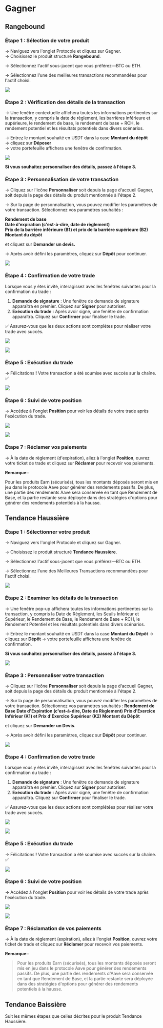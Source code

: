 # Gagner

## **Rangebound**

### **Étape 1 : Sélection de votre produit**

→ Naviguez vers l'onglet Protocole et cliquez sur Gagner.  
→ Choisissez le produit structuré **Rangebound**.

→ Sélectionnez l'actif sous-jacent que vous préférez—BTC ou ETH.

→ Sélectionnez l'une des meilleures transactions recommandées pour l'actif choisi.

![](../../static/Rw2ObN8mhoHykWx7xJduHjstsag.png)

### **Étape 2 : Vérification des détails de la transaction**

→ Une fenêtre contextuelle affichera toutes les informations pertinentes sur la transaction, y compris la date de règlement, les barrières inférieure et supérieure, le rendement de base, le rendement de base + RCH, le rendement potentiel et les résultats potentiels dans divers scénarios.

→ Entrez le montant souhaité en USDT dans la case **Montant du dépôt**  
→ cliquez sur **Déposer**  
→ votre portefeuille affichera une fenêtre de confirmation.

![](../../static/OobQbfpSpokzqBxylDYuQFgZsTf.png)

**Si vous souhaitez personnaliser des détails, passez à l'étape 3.**

### **Étape 3 : Personnalisation de votre transaction**

→ Cliquez sur l'icône **Personnaliser** soit depuis la page d'accueil Gagner, soit depuis la page des détails du produit mentionnée à l'étape 2.

→ Sur la page de personnalisation, vous pouvez modifier les paramètres de votre transaction. Sélectionnez vos paramètres souhaités :

**Rendement de base**  
**Date d'expiration (c'est-à-dire, date de règlement)**  
**Prix de la barrière inférieure (B1) et prix de la barrière supérieure (B2)**  
**Montant du dépôt**

et cliquez sur **Demander un devis.**

→ Après avoir défini les paramètres, cliquez sur **Dépôt** pour continuer.

![](../../static/W9VVbd93fo8OaYxz699uGa3bsDd.png)

### **Étape 4 : Confirmation de votre trade**

Lorsque vous y êtes invité, interagissez avec les fenêtres suivantes pour la confirmation du trade :

1. **Demande de signature** : Une fenêtre de demande de signature apparaîtra en premier. Cliquez sur **Signer** pour autoriser.
2. **Exécution du trade** : Après avoir signé, une fenêtre de confirmation apparaîtra. Cliquez sur **Confirmer** pour finaliser le trade.

✅ Assurez-vous que les deux actions sont complètes pour réaliser votre trade avec succès.

![](../../static/Qbdbb1dHgo6wCVx0SYeuN4Dhsyc.png)

![](../../static/D6g0bGMRroELTZxO0JruvNvFsBc.png)

### **Étape 5 : Exécution du trade**

→ Félicitations ! Votre transaction a été soumise avec succès sur la chaîne. ✅

![](../../static/GHHVbPI0royh5RxSOxHuYgtBsOe.png)

### **Étape 6 : Suivi de votre position**

→ Accédez à l'onglet **Position** pour voir les détails de votre trade après l'exécution du trade.

![](../../static/AgV8bAYbVotrzBxs0uauHKnOszg.png)

![](../../static/GDLhboxXDoQ7VGxjZAgupxnYsKc.png)

### **Étape 7 : Réclamer vos paiements**

→ À la date de règlement (d'expiration), allez à l'onglet **Position**, ouvrez votre ticket de trade et cliquez sur **Réclamer** pour recevoir vos paiements.

**Remarque :**

Pour les produits Earn (sécurisés), tous les montants déposés seront mis en jeu dans le protocole Aave pour générer des rendements passifs. De plus, une partie des rendements Aave sera conservée en tant que Rendement de Base, et la partie restante sera déployée dans des stratégies d'options pour générer des rendements potentiels à la hausse.

## **Tendance Haussière**

### **Étape 1 : Sélectionner votre produit**

→ Naviguez vers l'onglet Protocole et cliquez sur Gagner.

→ Choisissez le produit structuré **Tendance Haussière**.

→ Sélectionnez l'actif sous-jacent que vous préférez—BTC ou ETH.

→ Sélectionnez l'une des Meilleures Transactions recommandées pour l'actif choisi.

![](../../static/Zxlnb2K2zoiuyoxjKAyu2Ocpskc.png)

### **Étape 2 : Examiner les détails de la transaction**

→ Une fenêtre pop-up affichera toutes les informations pertinentes sur la transaction, y compris la Date de Règlement, les Seuils Inférieur et Supérieur, le Rendement de Base, le Rendement de Base + RCH, le Rendement Potentiel et les résultats potentiels dans divers scénarios.

→ Entrez le montant souhaité en USDT dans la case **Montant du Dépôt**
→ cliquez sur **Dépôt**
→ votre portefeuille affichera une fenêtre de confirmation.

**Si vous souhaitez personnaliser des détails, passez à l'étape 3.**

![](../../static/L1XkbcRFMoFBeoxcW6nu2bLmscb.png)

### **Étape 3 : Personnaliser votre transaction**

→ Cliquez sur l'icône **Personnaliser** soit depuis la page d'accueil Gagner, soit depuis la page des détails du produit mentionnée à l'étape 2.

→ Sur la page de personnalisation, vous pouvez modifier les paramètres de votre transaction. Sélectionnez vos paramètres souhaités :
**Rendement de Base**
**Date d'Expiration (c'est-à-dire, Date de Règlement)**
**Prix d'Exercice Inférieur (K1) et Prix d'Exercice Supérieur (K2)**
**Montant du Dépôt**

et cliquez sur **Demander un Devis.**

→ Après avoir défini les paramètres, cliquez sur **Dépôt** pour continuer.

![](../../static/WbHdbcj6foI3QTx0BmZuBQGSsAf.png)

### **Étape 4 : Confirmation de votre trade**

Lorsque vous y êtes invité, interagissez avec les fenêtres suivantes pour la confirmation du trade :

1. **Demande de signature** : Une fenêtre de demande de signature apparaîtra en premier. Cliquez sur **Signer** pour autoriser.
2. **Exécution du trade** : Après avoir signé, une fenêtre de confirmation apparaîtra. Cliquez sur **Confirmer** pour finaliser le trade.

✅ Assurez-vous que les deux actions sont complétées pour réaliser votre trade avec succès.

![](../../static/YqE3bsFF8o6RKGxGrDwu5to0s5b.png)

![](../../static/EncvbtyNco9nngxnLflu0Q0asdf.png)

### **Étape 5 : Exécution du trade**

→ Félicitations ! Votre transaction a été soumise avec succès sur la chaîne. ✅

![](../../static/WsV9bT399ooDd4xMrjDuScz9seb.png)

### **Étape 6 : Suivi de votre position**

→ Accédez à l'onglet **Position** pour voir les détails de votre trade après l'exécution du trade.

![](../../static/TkaKbxeE6o9ifxxNLtiuoqbTsSe.png)

![](../../static/AGc2bUsKqoZMMexoBPPuTZnqsVb.png)

### **Étape 7 : Réclamation de vos paiements**

→ À la date de règlement (expiration), allez à l'onglet **Position**, ouvrez votre ticket de trade et cliquez sur **Réclamer** pour recevoir vos paiements.

**Remarque :**

>Pour les produits Earn (sécurisés), tous les montants déposés seront mis en jeu dans le protocole Aave pour générer des rendements passifs. De plus, une partie des rendements d'Aave sera conservée en tant que Rendement de Base, et la partie restante sera déployée dans des stratégies d'options pour générer des rendements potentiels à la hausse.

## **Tendance Baissière**

Suit les mêmes étapes que celles décrites pour le produit Tendance Haussière.

